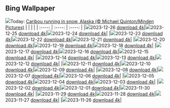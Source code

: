 ## Bing Wallpaper
![](./wallpaper/2023-12-26.jpg)Today: [Caribou running in snow, Alaska (© Michael Quinton/Minden Pictures)](./wallpaper/2023-12-26.jpg)
|      |      |      |
| :----: | :----: | :----: |
|![](./wallpaper/2023-12-26_sm.jpg)2023-12-26 [download 4k](./wallpaper/2023-12-26.jpg)|![](./wallpaper/2023-12-25_sm.jpg)2023-12-25 [download 4k](./wallpaper/2023-12-25.jpg)|![](./wallpaper/2023-12-24_sm.jpg)2023-12-24 [download 4k](./wallpaper/2023-12-24.jpg)|
|![](./wallpaper/2023-12-23_sm.jpg)2023-12-23 [download 4k](./wallpaper/2023-12-23.jpg)|![](./wallpaper/2023-12-22_sm.jpg)2023-12-22 [download 4k](./wallpaper/2023-12-22.jpg)|![](./wallpaper/2023-12-21_sm.jpg)2023-12-21 [download 4k](./wallpaper/2023-12-21.jpg)|
|![](./wallpaper/2023-12-20_sm.jpg)2023-12-20 [download 4k](./wallpaper/2023-12-20.jpg)|![](./wallpaper/2023-12-19_sm.jpg)2023-12-19 [download 4k](./wallpaper/2023-12-19.jpg)|![](./wallpaper/2023-12-18_sm.jpg)2023-12-18 [download 4k](./wallpaper/2023-12-18.jpg)|
|![](./wallpaper/2023-12-17_sm.jpg)2023-12-17 [download 4k](./wallpaper/2023-12-17.jpg)|![](./wallpaper/2023-12-16_sm.jpg)2023-12-16 [download 4k](./wallpaper/2023-12-16.jpg)|![](./wallpaper/2023-12-15_sm.jpg)2023-12-15 [download 4k](./wallpaper/2023-12-15.jpg)|
|![](./wallpaper/2023-12-14_sm.jpg)2023-12-14 [download 4k](./wallpaper/2023-12-14.jpg)|![](./wallpaper/2023-12-13_sm.jpg)2023-12-13 [download 4k](./wallpaper/2023-12-13.jpg)|![](./wallpaper/2023-12-12_sm.jpg)2023-12-12 [download 4k](./wallpaper/2023-12-12.jpg)|
|![](./wallpaper/2023-12-11_sm.jpg)2023-12-11 [download 4k](./wallpaper/2023-12-11.jpg)|![](./wallpaper/2023-12-10_sm.jpg)2023-12-10 [download 4k](./wallpaper/2023-12-10.jpg)|![](./wallpaper/2023-12-09_sm.jpg)2023-12-09 [download 4k](./wallpaper/2023-12-09.jpg)|
|![](./wallpaper/2023-12-08_sm.jpg)2023-12-08 [download 4k](./wallpaper/2023-12-08.jpg)|![](./wallpaper/2023-12-07_sm.jpg)2023-12-07 [download 4k](./wallpaper/2023-12-07.jpg)|![](./wallpaper/2023-12-06_sm.jpg)2023-12-06 [download 4k](./wallpaper/2023-12-06.jpg)|
|![](./wallpaper/2023-12-05_sm.jpg)2023-12-05 [download 4k](./wallpaper/2023-12-05.jpg)|![](./wallpaper/2023-12-04_sm.jpg)2023-12-04 [download 4k](./wallpaper/2023-12-04.jpg)|![](./wallpaper/2023-12-03_sm.jpg)2023-12-03 [download 4k](./wallpaper/2023-12-03.jpg)|
|![](./wallpaper/2023-12-02_sm.jpg)2023-12-02 [download 4k](./wallpaper/2023-12-02.jpg)|![](./wallpaper/2023-12-01_sm.jpg)2023-12-01 [download 4k](./wallpaper/2023-12-01.jpg)|![](./wallpaper/2023-11-30_sm.jpg)2023-11-30 [download 4k](./wallpaper/2023-11-30.jpg)|
|![](./wallpaper/2023-11-29_sm.jpg)2023-11-29 [download 4k](./wallpaper/2023-11-29.jpg)|![](./wallpaper/2023-11-28_sm.jpg)2023-11-28 [download 4k](./wallpaper/2023-11-28.jpg)|![](./wallpaper/2023-11-27_sm.jpg)2023-11-27 [download 4k](./wallpaper/2023-11-27.jpg)|
|![](./wallpaper/2023-11-26_sm.jpg)2023-11-26 [download 4k](./wallpaper/2023-11-26.jpg)|